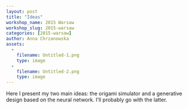 ```yaml
---
layout: post
title: "Ideas"
workshop_name: 2015 Warsaw
workshop_slug: 2015-warsaw
categories: [2015-warsaw]
author: Anna Chrzanowska
assets:
  -
    filename: Untitled-1.png
    type: image
  -
    filename: Untitled-2.png
    type: image
---
```

Here I present my two main ideas: the origami simulator and a generative design based on the neural network. I'll probably go with the latter.
